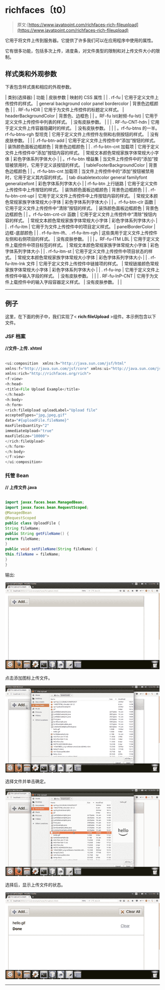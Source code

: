 # richfaces〔t0〕

> 原文:[https://www.javatpoint.com/richfaces-rich-fileupload](https://www.javatpoint.com/richfaces-rich-fileupload)

它用于将文件上传到服务器。它提供了许多我们可以在应用程序中使用的属性。

它有很多功能，包括多次上传，进度条，对文件类型的限制和对上传文件大小的限制。

## 样式类和外观参数

下表包含样式类和相应的外观参数。

| 类别(选择器) | 功能 | 皮肤参数 | 映射的 CSS 属性 |
| . rf-fu | 它用于定义文件上传控件的样式。 | general background color panel bordercolor | 背景色边框颜色 |
| . RF-fu HDR | 它用于为文件上传控件的标题定义样式。 | headerBackgroundColor | 背景色、边框色 |
| 。RF-fu lst(射频-fu-lst) | 它用于定义文件上传控件中列表的样式。 | 没有皮肤参数。 |  |
| . RF-fu-CNT-hdn | 它用于定义文件上传容器隐藏时的样式。 | 没有皮肤参数。 |  |
| 。rf-fu-btns 的一半。rf-fu-btns-rgh 型坦克 | 它用于定义文件上传控件左侧和右侧按钮的样式。 | 没有皮肤参数。 |  |
| .rf-fu-btn-add | 它用于定义文件上传控件中“添加”按钮的样式。 | 装饰颜色面板边框颜色 | 背景色边框颜色 |
| . rf-fu-btn-cnt 加载项 | 它用于定义文件上传控件中“添加”按钮内容的样式。 | 常规文本颜色常规家族字体常规大小字体 | 彩色字体系列字体大小 |
| 。rf-fu-btn 增益集 | 当文件上传控件中的“添加”按钮被禁用时，它用于定义该按钮的样式。 | tableFooterBackgroundColor | 背景色边框颜色 |
| 。rf-fu-btn-cnt 加载项 | 当文件上传控件中的“添加”按钮被禁用时，它用于定义其内容的样式。 | tab disabletextcolor general familyfont generalizefont | 彩色字体系列字体大小 |
| rf-fu-btn 上行链路 | 它用于定义文件上传控件中上传按钮的样式。 | 装饰颜色面板边框颜色 | 背景色边框颜色 |
| . rf-fu-btn-cnt-upl | 它用于定义文件上传控件中上传按钮内容的样式。 | 常规文本颜色常规家族字体常规大小字体 | 彩色字体系列字体大小 |
| 。rf-fu-btn-clr 函数 | 它用于定义文件上传控件中“清除”按钮的样式。 | 装饰颜色面板边框颜色 | 背景色边框颜色 |
| 。rf-fu-btn-cnt-clr 函数 | 它用于定义文件上传控件中“清除”按钮内容的样式。 | 常规文本颜色常规家族字体常规大小字体 | 彩色字体系列字体大小 |
| . rf-fu-itm | 它用于为文件上传控件中的项目定义样式。 | panelBorderColor | 边框-底部颜色 |
| . rf-fu-itm-lft、. rf-fu-itm-rgh | 这些类用于定义文件上传控件左侧和右侧项目的样式。 | 没有皮肤参数。 |  |
| 。RF-fu-ITM LBL | 它用于定义文件上载控件中项目标签的样式。 | 常规文本颜色常规家族字体常规大小字体 | 彩色字体系列字体大小 |
| . rf-fu-itm-st | 它用于定义文件上传控件中项目状态的样式。 | 常规文本颜色常规家族字体常规大小字体 | 彩色字体系列字体大小 |
| . rf-fu-itm-lnk 文件 | 它用于定义文件上传控件中链接项的样式。 | 常规链接颜色常规家族字体常规大小字体 | 彩色字体系列字体大小 |
| . rf-fu-inp | 它用于定义文件上传控件中输入字段的样式。 | 没有皮肤参数。 |  |
| . RF-fu-InP-CNT | 它用于为文件上载控件中的输入字段容器定义样式。 | 没有皮肤参数。 |  |

* * *

## 例子

这里，在下面的例子中，我们实现了< **rich:fileUpload** >组件。本示例包含以下文件。

### JSF 档案

**//文件-上传. xhtml**

```java

<ui:composition  xmlns:h="http://java.sun.com/jsf/html"
xmlns:f="http://java.sun.com/jsf/core" xmlns:ui="http://java.sun.com/jsf/facelets" xmlns:a4j="http://richfaces.org/a4j"
xmlns:rich="http://richfaces.org/rich">
<f:view>
<h:head>
<title>File Upload Example</title>
</h:head>
<h:body>
<h:form>
<rich:fileUpload uploadLabel="Upload file"
acceptedTypes="jpg,jpeg,gif"
data="#{uploadFile.fileName}"
maxFilesQuantity="2"
immediateUpload="true"
maxFileSize="10000">
</rich:fileUpload>
</h:form>
</h:body>
</f:view>
</ui:composition>

```

### 托管 Bean

**// 上传文件.java**

```java

import javax.faces.bean.ManagedBean;
import javax.faces.bean.RequestScoped;
@ManagedBean
@RequestScoped
public class UploadFile {
String fileName;
public String getFileName() {
return fileName;
}
public void setFileName(String fileName) {
this.fileName = fileName;
}
}

```

输出:

![RichFaces Rich fileupload 1](img/610d8d77a0ed900fb00b98fc799adbd5.png)

点击添加图标上传文件。

![RichFaces Rich fileupload 2](img/96c833e12d1fb5f811be0f007422c8fc.png)

选择文件并单击确定。

![RichFaces Rich fileupload 3](img/87a1def7e8ef8986aeff042ce87091ab.png)

选择后，显示上传文件的状态。

![RichFaces Rich fileupload 4](img/fddb91c7957ca36e6a3f092bdc439bb1.png)

* * *